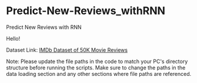 # Predict-New-Reviews_withRNN
Predict New Reviews with RNN

Hello!

Dataset Link:
[IMDb Dataset of 50K Movie Reviews](https://www.kaggle.com/datasets/lakshmi25npathi/imdb-dataset-of-50k-movie-reviews)

Note: Please update the file paths in the code to match your PC's directory structure before running the scripts. 
Make sure to change the paths in the data loading section and any other sections where file paths are referenced.
